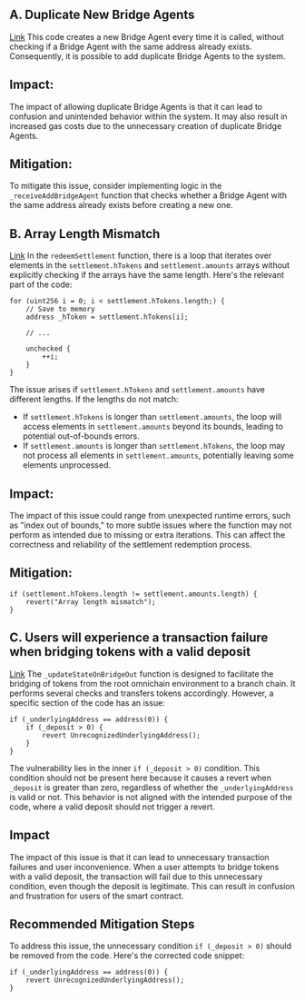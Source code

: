 ## A. Duplicate New Bridge Agents
[Link](https://github.com/code-423n4/2023-09-maia/blob/f5ba4de628836b2a29f9b5fff59499690008c463/src/ArbitrumCoreBranchRouter.sol#L126-L143)
This code creates a new Bridge Agent every time it is called, without checking if a Bridge Agent with the same address already exists. Consequently, it is possible to add duplicate Bridge Agents to the system.
## Impact:
The impact of allowing duplicate Bridge Agents is that it can lead to confusion and unintended behavior within the system. It may also result in increased gas costs due to the unnecessary creation of duplicate Bridge Agents.
## Mitigation:
To mitigate this issue, consider implementing logic in the `_receiveAddBridgeAgent` function that checks whether a Bridge Agent with the same address already exists before creating a new one. 
## B. Array Length Mismatch
[Link](https://github.com/code-423n4/2023-09-maia/blob/f5ba4de628836b2a29f9b5fff59499690008c463/src/RootBridgeAgent.sol#L318-L344)
In the `redeemSettlement` function, there is a loop that iterates over elements in the `settlement.hTokens` and `settlement.amounts` arrays without explicitly checking if the arrays have the same length. Here's the relevant part of the code:
```solidity
for (uint256 i = 0; i < settlement.hTokens.length;) {
    // Save to memory
    address _hToken = settlement.hTokens[i];

    // ...

    unchecked {
        ++i;
    }
}
```
The issue arises if `settlement.hTokens` and `settlement.amounts` have different lengths. If the lengths do not match:

- If `settlement.hTokens` is longer than `settlement.amounts`, the loop will access elements in `settlement.amounts` beyond its bounds, leading to potential out-of-bounds errors.
- If `settlement.amounts` is longer than `settlement.hTokens`, the loop may not process all elements in `settlement.amounts`, potentially leaving some elements unprocessed.
## Impact:
The impact of this issue could range from unexpected runtime errors, such as "index out of bounds," to more subtle issues where the function may not perform as intended due to missing or extra iterations. This can affect the correctness and reliability of the settlement redemption process.
## Mitigation:
```solidity
if (settlement.hTokens.length != settlement.amounts.length) {
    revert("Array length mismatch");
}
```
## C. Users will experience a transaction failure when bridging tokens with a valid deposit
[Link](https://github.com/code-423n4/2023-09-maia/blob/f5ba4de628836b2a29f9b5fff59499690008c463/src/RootBridgeAgent.sol#L1131-L1146)
The `_updateStateOnBridgeOut` function is designed to facilitate the bridging of tokens from the root omnichain environment to a branch chain. It performs several checks and transfers tokens accordingly. However, a specific section of the code has an issue:
```solidity
if (_underlyingAddress == address(0)) {
    if (_deposit > 0) {
        revert UnrecognizedUnderlyingAddress();
    }
}

```
The vulnerability lies in the inner `if (_deposit > 0)` condition. This condition should not be present here because it causes a revert when `_deposit` is greater than zero, regardless of whether the `_underlyingAddress` is valid or not. This behavior is not aligned with the intended purpose of the code, where a valid deposit should not trigger a revert.
## Impact
The impact of this issue is that it can lead to unnecessary transaction failures and user inconvenience. When a user attempts to bridge tokens with a valid deposit, the transaction will fail due to this unnecessary condition, even though the deposit is legitimate. This can result in confusion and frustration for users of the smart contract.
## Recommended Mitigation Steps
To address this issue, the unnecessary condition `if (_deposit > 0)` should be removed from the code. Here's the corrected code snippet:
```solidity
if (_underlyingAddress == address(0)) {
    revert UnrecognizedUnderlyingAddress();
}
```